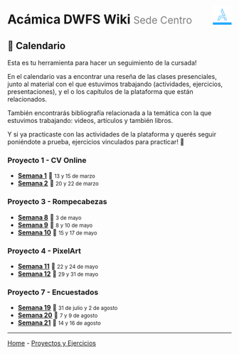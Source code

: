<div style="float: right; padding-top: 1.85em;">
  <img style="width: 3em" src="/assets/acamica.jpg">
</div>

# Acámica DWFS Wiki <span style="font-weight: normal; font-size: 0.8em; color: grey;">Sede Centro</span>

## 📅 Calendario 

Esta es tu herramienta para hacer un seguimiento de la cursada!

En el calendario vas a encontrar una reseña de las clases presenciales, junto al material con el que estuvimos trabajando (actividades, ejercicios, presentaciones), y el o los capítulos de la plataforma que están relacionados.

También encontrarás bibliografía relacionada a la temática con la que estuvimos trabajando: videos, artículos y también libros.

Y si ya practicaste con las actividades de la plataforma y querés seguir poniéndote a prueba, ejercicios vinculados para practicar! 🚀

<!--
### Introducción

* [Semana 0 - Introducción a Internet](/semana-00.md)

### Trabajo Práctico 2 - HomeBanking -->

### Proyecto 1 - CV Online

* [**Semana 1**](semana-01.md) 📆 <small>13 y 15 de marzo</small>
* [**Semana 2**](semana-02.md) 📆 <small>20 y 22 de marzo</small>

### Proyecto 3 - Rompecabezas

* [**Semana 8**](semana-08.md) 📆 <small>3 de mayo</small>
* [**Semana 9**](semana-09.md) 📆 <small>8 y 10 de mayo</small>
* [**Semana 10**](semana-10.md) 📆 <small>15 y 17 de mayo</small>

### Proyecto 4 - PixelArt

* [**Semana 11**](semana-11.md) 📆 <small>22 y 24 de mayo</small>
* [**Semana 12**](semana-12.md) 📆 <small>29 y 31 de mayo</small>

### Proyecto 7 - Encuestados

* [**Semana 19**](semana-19.md) 📆 <small>31 de julio y 2 de agosto</small>
* [**Semana 20**](semana-20.md) 📆 <small>7 y 9 de agosto</small>
* [**Semana 21**](semana-21.md) 📆 <small>14 y 16 de agosto</small>

----

[Home](/readme.md) - [Proyectos y Ejercicios](/proyectos-y-ejercicios.md)